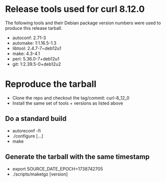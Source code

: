 # Release tools used for curl 8.12.0

The following tools and their Debian package version numbers were used to
produce this release tarball.

- autoconf: 2.71-3
- automake: 1:1.16.5-1.3
- libtool: 2.4.7-7~deb12u1
- make: 4.3-4.1
- perl: 5.36.0-7+deb12u1
- git: 1:2.39.5-0+deb12u2

# Reproduce the tarball

- Clone the repo and checkout the tag/commit: curl-8_12_0
- Install the same set of tools + versions as listed above

## Do a standard build

- autoreconf -fi
- ./configure [...]
- make

## Generate the tarball with the same timestamp

- export SOURCE_DATE_EPOCH=1738742705
- ./scripts/maketgz [version]

